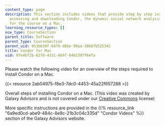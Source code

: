 ```yaml
---
content_type: page
description: This section includes videos that provide step by step instructions on
  accessing and downloading Condor, the dynamic social network analysis software required
  for the course on a Mac.
learning_resource_types: []
ocw_type: CourseSection
parent_title: Software
parent_type: CourseSection
parent_uid: 953b630f-6879-d8be-99aa-38b67b525342
title: Condor for Mac
uid: 07e4bf2b-62f0-4331-0b9f-6462397f64fa
---
```


Please watch the following video for an overview of the steps required to install Condor on a Mac.

{{< resource 2ab04975-f8e3-7dc0-4453-45a22f657288 >}}

Overall steps of installing Condor on a Mac. (This video was created by Galaxy Advisors and is not covered under our [Creative Commons](/terms/#cc) license)

More specific instructions are provided in the {{% resource_link "6a9ed0cd-abe9-484c-8e9c-21b3c04c335d" "Condor Videos" %}} section of the Galaxy Advisors website.